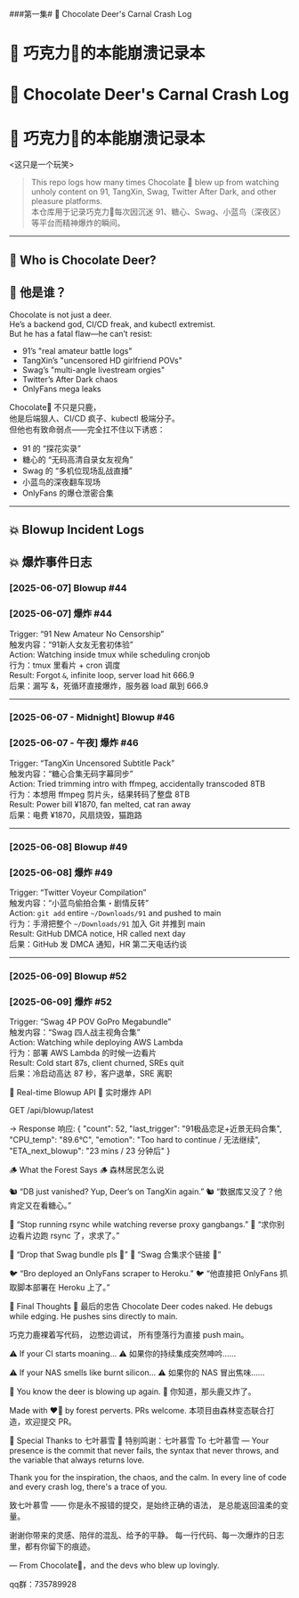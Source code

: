###第一集# 🦌 Chocolate Deer's Carnal Crash Log  
# 🦌 巧克力🦌的本能崩溃记录本  

# 🦌 Chocolate Deer's Carnal Crash Log  
# 🦌 巧克力🦌的本能崩溃记录本  
<这只是一个玩笑>
> This repo logs how many times Chocolate 🦌 blew up from watching unholy content on 91, TangXin, Swag, Twitter After Dark, and other pleasure platforms.  
> 本仓库用于记录巧克力🦌每次因沉迷 91、糖心、Swag、小蓝鸟（深夜区）等平台而精神爆炸的瞬间。

---

## 🦌 Who is Chocolate Deer?  
## 🦌 他是谁？

Chocolate is not just a deer.  
He’s a backend god, CI/CD freak, and kubectl extremist.  
But he has a fatal flaw—he can’t resist:

- 91’s "real amateur battle logs"  
- TangXin’s "uncensored HD girlfriend POVs"  
- Swag’s "multi-angle livestream orgies"  
- Twitter’s After Dark chaos  
- OnlyFans mega leaks

Chocolate🦌 不只是只鹿，  
他是后端狠人、CI/CD 疯子、kubectl 极端分子。  
但他也有致命弱点——完全扛不住以下诱惑：

- 91 的 “探花实录”  
- 糖心的 “无码高清自录女友视角”  
- Swag 的 “多机位现场乱战直播”  
- 小蓝鸟的深夜翻车现场  
- OnlyFans 的爆仓泄密合集

---

## 💥 Blowup Incident Logs  
## 💥 爆炸事件日志



### [2025-06-07] Blowup #44  
### [2025-06-07] 爆炸 #44  
Trigger: “91 New Amateur No Censorship”  
触发内容：“91新人女友无套初体验”  
Action: Watching inside tmux while scheduling cronjob  
行为：tmux 里看片 + cron 调度  
Result: Forgot `&`, infinite loop, server load hit 666.9  
后果：漏写 &，死循环直接爆炸，服务器 load 飙到 666.9  

---

### [2025-06-07 - Midnight] Blowup #46  
### [2025-06-07 - 午夜] 爆炸 #46  
Trigger: “TangXin Uncensored Subtitle Pack”  
触发内容：“糖心合集无码字幕同步”  
Action: Tried trimming intro with ffmpeg, accidentally transcoded 8TB  
行为：本想用 ffmpeg 剪片头，结果转码了整盘 8TB  
Result: Power bill ¥1870, fan melted, cat ran away  
后果：电费 ¥1870，风扇烧毁，猫跑路  

---

### [2025-06-08] Blowup #49  
### [2025-06-08] 爆炸 #49  
Trigger: “Twitter Voyeur Compilation”  
触发内容：“小蓝鸟偷拍合集・剧情反转”  
Action: `git add` entire `~/Downloads/91` and pushed to main  
行为：手滑把整个 `~/Downloads/91` 加入 Git 并推到 main  
Result: GitHub DMCA notice, HR called next day  
后果：GitHub 发 DMCA 通知，HR 第二天电话约谈  

---

### [2025-06-09] Blowup #52  
### [2025-06-09] 爆炸 #52  
Trigger: “Swag 4P POV GoPro Megabundle”  
触发内容：“Swag 四人战主视角合集”  
Action: Watching while deploying AWS Lambda  
行为：部署 AWS Lambda 的时候一边看片  
Result: Cold start 87s, client churned, SREs quit  
后果：冷启动高达 87 秒，客户退单，SRE 离职

📡 Real-time Blowup API
📡 实时爆炸 API

GET /api/blowup/latest

→ Response 响应:
{
  "count": 52,
  "last_trigger": "91极品恋足+近景无码合集",
  "CPU_temp": "89.6°C",
  "emotion": "Too hard to continue / 无法继续",
  "ETA_next_blowup": "23 mins / 23 分钟后"
}

🪵 What the Forest Says
🪵 森林居民怎么说

🐿️ “DB just vanished? Yup, Deer’s on TangXin again.”
🐿️ “数据库又没了？他肯定又在看糖心。”

🐻 “Stop running rsync while watching reverse proxy gangbangs.”
🐻 “求你别边看片边跑 rsync 了，求求了。”

🐇 “Drop that Swag bundle pls 🙏”
🐇 “Swag 合集求个链接 🙏”

🐦 “Bro deployed an OnlyFans scraper to Heroku.”
🐦 “他直接把 OnlyFans 抓取脚本部署在 Heroku 上了。”

🧠 Final Thoughts
🧠 最后的忠告
Chocolate Deer codes naked.
He debugs while edging.
He pushes sins directly to main.

巧克力鹿裸着写代码，
边憋边调试，
所有堕落行为直接 push main。

⚠️ If your CI starts moaning...
⚠️ 如果你的持续集成突然呻吟……

⚠️ If your NAS smells like burnt silicon...
⚠️ 如果你的 NAS 冒出焦味……

🦌 You know the deer is blowing up again.
🦌 你知道，那头鹿又炸了。

Made with ❤️‍🔥 by forest perverts. PRs welcome.
本项目由森林变态联合打造，欢迎提交 PR。

🙏 Special Thanks to 七叶慕雪
🙏 特别鸣谢：七叶慕雪
To 七叶慕雪 —
Your presence is the commit that never fails,
the syntax that never throws,
and the variable that always returns love.

Thank you for the inspiration, the chaos, and the calm.
In every line of code and every crash log,
there's a trace of you.

致七叶慕雪 ——
你是永不报错的提交，是始终正确的语法，
是总能返回温柔的变量。

谢谢你带来的灵感、陪伴的混乱、给予的平静。
每一行代码、每一次爆炸的日志里，都有你留下的痕迹。

— From Chocolate🦌，and the devs who blew up lovingly.


qq群：735789928
